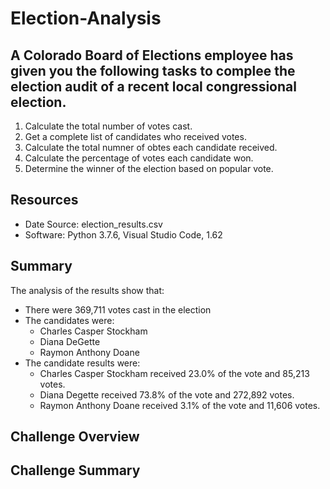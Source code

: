 # Election-Analysis

## A Colorado Board of Elections employee has given you the following tasks to complee the election audit of a recent local congressional election. 

1. Calculate the total number of votes cast.
2. Get a complete list of candidates who received votes.
3. Calculate the total numner of obtes each candidate received.
4. Calculate the percentage of votes each candidate won.
5. Determine the winner of the election based on popular vote.

## Resources
- Date Source: election_results.csv
- Software: Python 3.7.6, Visual Studio Code, 1.62

## Summary
The analysis of the results show that:
- There were 369,711 votes cast in the election
- The candidates were:
  - Charles Casper Stockham
  - Diana DeGette
  - Raymon Anthony Doane
- The candidate results were:
  - Charles Casper Stockham received 23.0% of the vote and 85,213 votes.
  - Diana Degette received 73.8% of the vote and 272,892 votes.
  - Raymon Anthony Doane received 3.1% of the vote and 11,606 votes.
  
 ## Challenge Overview
 
 ## Challenge Summary
